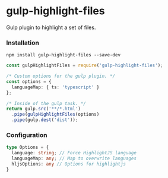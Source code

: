 # gulp-highlight-files
Gulp plugin to highlight a set of files.

### Installation

`npm install gulp-highlight-files --save-dev`

```ts
const gulpHighlightFiles = require('gulp-highlight-files');

/* Custom options for the gulp plugin. */
const options = {
  languageMap: { ts: 'typescript' }
};

/* Inside of the gulp task. */
return gulp.src('**/*.html')
  .pipe(gulpHighlightFiles(options)
  .pipe(gulp.dest('dist'));
```

### Configuration

```ts
type Options = {
  language: string; // Force HighlightJS language
  languageMap: any; // Map to overwrite languages
  hljsOptions: any // Options for highlightjs
}
```
